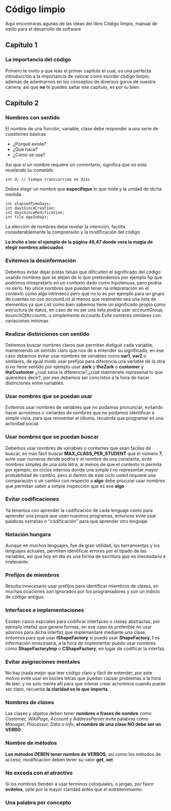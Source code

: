 # Código limpio
Aquí encontraras agunas de las ideas del libro Código limpio, manual de estilo para el desarrollo de software

## Capítulo 1 
### La importancia del código
Primero te invito a que leas el primer capítulo el cual, es una perfecta introducción a la importancia de valorar como escribir código limpio, además de adentrarnos en los conceptos de diversos gurus de nuestra carrera, así que **no** te puedes saltar ese capítulo, es por tu bien.

## Capítulo 2 
### Nombres con sentido

El nombre de una función, variable, clase debe responder a una serie de cuestiones básicas

- ¿Porqué existe?
- ¿Qué hace?
- ¿Cómo se usa?

Asi que si un nombre requiere un comentario, significa que no esta revelando su cometido
	
	int d; // tiempo transcurrido en días

Debes elegir un nombre que **especifique** lo que mide y la unidad de dicha medida.

	int elapsedTimeDays;
	int daysSinceCreation;
	int daysSinceModification;
	int file AgeInDays;

La elección de nombres debe revelar la intención, facilita considerablemente la comprensión y la modificación del código.

**Lo invito a leer el ejemplo de la página 46,47 donde vera la magia de elegir nombres adecuados**	

### Evitemos la desinformación

Debemos evitar dejar pistas falsas que dificulten el significado del código usando nombres que se alejen de lo que pretendemos por ejemplo hp que podrimos intrepretarlo en un contexto dado como hipotenusa, pero podria no serlo.
No utiice nombres que puedan tener na intepretación en el contexto como algo intrinseco pero que no lo es por ejemplo para un grupo de cuentas no use *accountList* al menos que realmente sea una lista de elementos ya que *List*
como bien sabemos tiene un significado propio como estructura de datos, en caso de no ser una lista podria usar *accountGroup*, *bounchOfAccounts*, o simplemente *accounts*
Evite nombres similares con variaciones mínimas  

### Realizar distinciones con sentido

Debemos buscar nombres claros que permitan distiguir cada variable, manteniendo un sentido claro que nos de a entender su significado, en ese caso debemos evitar usar nombres de variables como **var1**, **var2** o similares, de igual modo usar prefijos para diferencia una variable de la otra si no tiene sentido por ejemplo usar **zork** y **theZork** o **customer** y **theCustomer** ¿cúal seria la diferencia?,¿cúal realmenete represenat lo que queremos decir?, por eso debemos ser concretos a la hora de hacer distinciones entre variables.

### Usar nombres que se puedan usar 

Evitemos usar nombres de variables que no podamos pronunciar, evitando hacer acronimos o variantes de nombres que no podamos identificar a simple vista, para que reinventar el idioma, recuerda que programar es una actividad social.

### Usar nombres que se puedan buscar

Debemos usar nombres de variables o contantes que sean faciles de buscar, es mas fácil buscar **MAX_CLASS_PER_STUDENT** que el número **7**, evite usar numeros donde podria ir el nombre de una constante, evite nombres simples de una sola letra, al menos de que el contexto lo permita por ejemplo, en ciclos internos donde una simple **i** no representar mayor probabilidad de cambio, pero si dentro de este ciclo usted requiere una comparación o un cambio con respecto a **algo** debe procurar usar nombres que permitan saber a simple inspección que es ese **algo**


### Evitar codificaciones

Ya tenemos con aprender la codificación de cada lenguaje como para aprender una propia que usan nuestros programas, entonces evite usar palabras extrañas o "códificación" para que aprender otro lenguaje.

### Notación hungara

Aunque en muchos lenguajes, fue de gran utilidad, las herramientas y los lenguajes actuales, permiten identificar errores por el tipado de las variables, asi que hoy en dia es una forma de escritura que es inecesdario e irrelevante.

### Prefijos de miembros

Resulta innecesario usar prefijos para identificar miembros de clases, en muchas ocaciones son ignorados por los programadores y son un indicio de código antiguo.

### Interfaces e implementaciones

Existen casos espciales para codificar interfaces o clases abstractas, pór ejemplo intefaz que genere formas, en ese caso es preferible no usar adornos para dicha interfaz que implementaré mediante una clase, entonces para que usar **IShapeFactory** si puedo usar **ShapeFactory**, **I** es información innecesaria, a la hora de implementar puedo usar nombres como **ShapeFactoryImp** o **CShapeFactory**, en lugar de codificar la interfaz.

### Evitar asignaciones mentales

No hay jnada mejor que leer código claro y fácil de entender, por este motivo evite usar en bucles letras que puedan causar problemas a la hora de leer, y no solo menta allí para que intenar crear acronimos cuando puede ser claro, recuerde **la claridad es lo que importa**. 

### Nombres de clases

Las clases y objetos deben tener **nombres o frases de nombre** como *Customer, WikiPage, Account y AddressParser*
evite palabras como *Manager, Processor, Data o Info*, **el nombre de una clase NO debe ser un VERBO**.

### Nombre de métodos

**Los métodos DEBEN tener nombre de VERBOS**, así como los métodos de acceso, modificación deben tener su valor **get**, **set** 

### No exceda con el atractivo

Si los nombres tienden a usar terminos coloquiales, o jergas, por favor **evitelos**, opte por la mayor claridad antes que el entretenimiento.

### Una palabra por concepto


